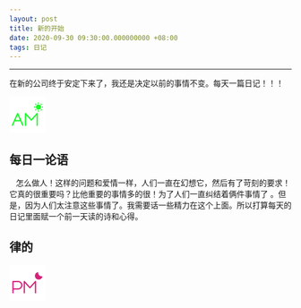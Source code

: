 ```yaml
---
layout: post
title: 新的开始
date: 2020-09-30 09:30:00.000000000 +08:00
tags: 日记
---
```

- - -
 在新的公司终于安定下来了，我还是决定以前的事情不变。每天一篇日记！！！  
 
![早上](/assets/images/time/morning.png)
## 每日一论语
 &nbsp; &nbsp;怎么做人！这样的问题和爱情一样，人们一直在幻想它，然后有了苛刻的要求！它真的很重要吗？比他重要的事情多的很！为了人们一直纠结着俩件事情了
 。但是，因为人们太注意这些事情了。我需要话一些精力在这个上面。所以打算每天的日记里面赋一个前一天读的诗和心得。
## 律的   

![下午](/assets/images/time/afternoon.png)

